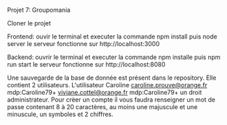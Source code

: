 Projet 7: Groupomania

Cloner le projet

Frontend: ouvir le terminal et executer la commande npm install puis node server
le serveur fonctionne sur http://localhost:3000

Backend: ouvrir le terminal et executer la commande npm installe puis npm run start
le serveur fonctionne sur http://localhost:8080

Une sauvegarde de la base de donnée est présent dans le repository. Elle contient 2 utilisateurs. L'utilisateur Caroline 
caroline.prouve@orange.fr  mdp:Caroline79+
viviane.cottel@orange.fr mdp:Caroline79+
un droit administrateur. Pour crèer un compte il vous faudra renseigner un mot de passe contenant 8 à 20 caractères, au moins une majuscule et une minuscule, un symboles et 2 chiffres.
